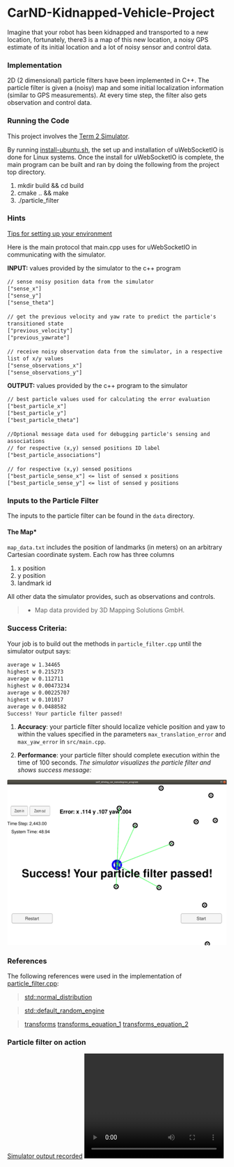 # CarND-Kidnapped-Vehicle-Project
Imagine that your robot has been kidnapped and transported to a new location, fortunately, there3 is a map of this new
location, a noisy GPS estimate of its initial location and a lot of noisy sensor and control data.

### Implementation
2D (2 dimensional) particle filters have been implemented in C++. The particle filter is given a (noisy) map and some
initial localization information (similar to GPS measurements). At every time step, the filter also gets observation
and control data.

### Running the Code
This project involves the [Term 2 Simulator](https://github.com/udacity/self-driving-car-sim/releases).

By running [install-ubuntu.sh](install-ubuntu.sh), the set up and installation of uWebSocketIO is done for Linux systems.
Once the install for uWebSocketIO is complete, the main program can be built and ran by doing the following from the project top directory.

1. mkdir build && cd build
3. cmake .. && make
5. ./particle_filter

### Hints
[Tips for setting up your environment](https://classroom.udacity.com/nanodegrees/nd013/parts/40f38239-66b6-46ec-ae68-03afd8a601c8/modules/0949fca6-b379-42af-a919-ee50aa304e6a/lessons/f758c44c-5e40-4e01-93b5-1a82aa4e044f/concepts/23d376c7-0195-4276-bdf0-e02f1f3c665d)

Here is the main protocol that main.cpp uses for uWebSocketIO in communicating with the simulator.

__INPUT:__ values provided by the simulator to the c++ program
```
// sense noisy position data from the simulator
["sense_x"]
["sense_y"]
["sense_theta"]

// get the previous velocity and yaw rate to predict the particle's transitioned state
["previous_velocity"]
["previous_yawrate"]

// receive noisy observation data from the simulator, in a respective list of x/y values
["sense_observations_x"]
["sense_observations_y"]
```

__OUTPUT:__ values provided by the c++ program to the simulator
```
// best particle values used for calculating the error evaluation
["best_particle_x"]
["best_particle_y"]
["best_particle_theta"]

//Optional message data used for debugging particle's sensing and associations
// for respective (x,y) sensed positions ID label
["best_particle_associations"]

// for respective (x,y) sensed positions
["best_particle_sense_x"] <= list of sensed x positions
["best_particle_sense_y"] <= list of sensed y positions
```

### Inputs to the Particle Filter
The inputs to the particle filter can be found in the `data` directory.

#### The Map*
`map_data.txt` includes the position of landmarks (in meters) on an arbitrary Cartesian coordinate system. Each row has three columns
1. x position
2. y position
3. landmark id

All other data the simulator provides, such as observations and controls.

> * Map data provided by 3D Mapping Solutions GmbH.

### Success Criteria:
Your job is to build out the methods in `particle_filter.cpp` until the simulator output says:

```
average w 1.34465
highest w 0.215273
average w 0.112711
highest w 0.00473234
average w 0.00225707
highest w 0.101017
average w 0.0488582
Success! Your particle filter passed!
```

1. **Accuracy**: your particle filter should localize vehicle position and yaw to within the values specified in the parameters `max_translation_error` and `max_yaw_error` in `src/main.cpp`.

2. **Performance**: your particle filter should complete execution within the time of 100 seconds.
_The simulator visualizes the particle filter and shows success message:_
<img src="./report_images/particle_filter_success.png" width="800"/>

### References
The following references were used in the implementation of [particle_filter.cpp](particle_filter.cpp):
> [std::normal_distribution](http://en.cppreference.com/w/cpp/numeric/random/normal_distribution)

> [std::default_random_engine](http://www.cplusplus.com/reference/random/default_random_engine/)

>  [transforms](https://www.willamette.edu/~gorr/classes/GeneralGraphics/Transforms/transforms2d.htm)
[transforms_equation_1](http://planning.cs.uiuc.edu/node99.html)
[transforms_equation_2](https://www.miniphysics.com/coordinate-transformation-under-rotation.html)

### Particle filter on action

[Simulator output recorded](./report_images/particle_filter_on_action.mp4)
<video width="320" height="240" controls>
  <source src="./report_images/particle_filter_on_action.mp4" type="video/mp4">
</video>
